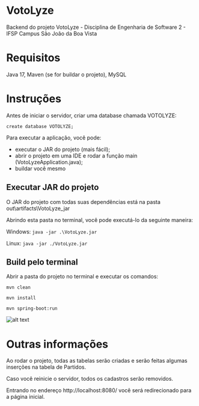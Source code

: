 
# VotoLyze
Backend do projeto VotoLyze - Disciplina de Engenharia de Software 2 - IFSP Campus São João da Boa Vista

# Requisitos
Java 17, Maven (se for buildar o projeto), MySQL

# Instruções
Antes de iniciar o servidor, criar uma database chamada VOTOLYZE:

```create database VOTOLYZE;```


Para executar a aplicação, você pode: 
- executar o JAR do projeto (mais fácil);
- abrir o projeto em uma IDE e rodar a função main (VotoLyzeApplication.java);
- buildar você mesmo

## Executar JAR do projeto
O JAR do projeto com todas suas dependências está na pasta out\artifacts\VotoLyze_jar

Abrindo esta pasta no terminal, você pode executá-lo da seguinte maneira:

Windows:
```java -jar .\VotoLyze.jar```

Linux:
```java -jar ./VotoLyze.jar```



## Build pelo terminal
Abrir a pasta do projeto no terminal e executar os comandos: 

```mvn clean```

```mvn install```

```mvn spring-boot:run```

![alt text](https://i.imgur.com/GYWd5ev.png)

# Outras informações

Ao rodar o projeto, todas as tabelas serão criadas e serão feitas algumas inserções na tabela de Partidos.

Caso você reinicie o servidor, todos os cadastros serão removidos.

Entrando no endereço http://localhost:8080/ você será redirecionado para a página inicial.
